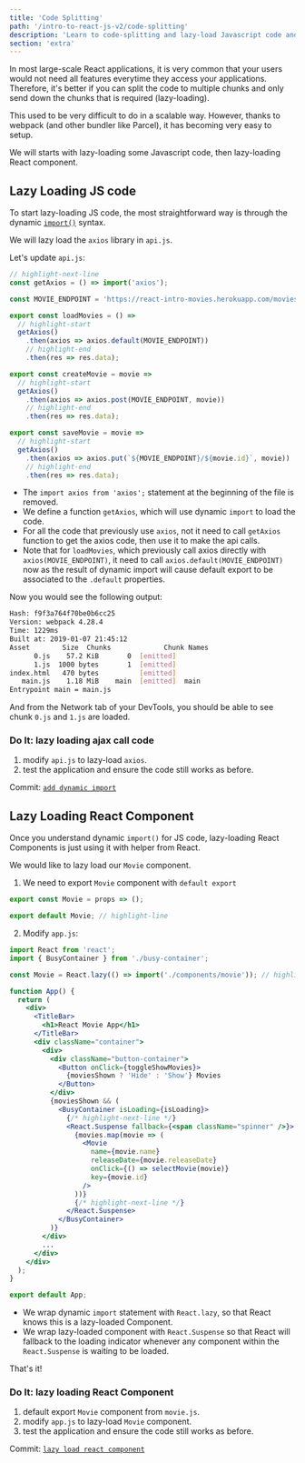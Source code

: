 ```yaml
---
title: 'Code Splitting'
path: '/intro-to-react-js-v2/code-splitting'
description: 'Learn to code-splitting and lazy-load Javascript code and React component.'
section: 'extra'
---
```


In most large-scale React applications, it is very common that your users would not need all features everytime they access your applications. Therefore, it's better if you can split the code to multiple chunks and only send down the chunks that is required (lazy-loading).

This used to be very difficult to do in a scalable way. However, thanks to webpack (and other bundler like Parcel), it has becoming very easy to setup.

We will starts with lazy-loading some Javascript code, then lazy-loading React component.

## Lazy Loading JS code

To start lazy-loading JS code, the most straightforward way is through the dynamic [`import()`][dynamic-import] syntax.

We will lazy load the `axios` library in `api.js`.

Let's update `api.js`:

```javascript
// highlight-next-line
const getAxios = () => import('axios');

const MOVIE_ENDPOINT = 'https://react-intro-movies.herokuapp.com/movies';

export const loadMovies = () =>
  // highlight-start
  getAxios()
    .then(axios => axios.default(MOVIE_ENDPOINT))
    // highlight-end
    .then(res => res.data);

export const createMovie = movie =>
  // highlight-start
  getAxios()
    .then(axios => axios.post(MOVIE_ENDPOINT, movie))
    // highlight-end
    .then(res => res.data);

export const saveMovie = movie =>
  // highlight-start
  getAxios()
    .then(axios => axios.put(`${MOVIE_ENDPOINT}/${movie.id}`, movie))
    // highlight-end
    .then(res => res.data);
```

- The `import axios from 'axios';` statement at the beginning of the file is removed.
- We define a function `getAxios`, which will use dynamic `import` to load the code.
- For all the code that previously use `axios`, not it need to call `getAxios` function to get the axios code, then use it to make the api calls.
- Note that for `loadMovies`, which previously call axios directly with `axios(MOVIE_ENDPOINT)`, it need to call `axios.default(MOVIE_ENDPOINT)` now as the result of dynamic import will cause default export to be associated to the `.default` properties.

Now you would see the following output:

```bash
Hash: f9f3a764f70be0b6cc25
Version: webpack 4.28.4
Time: 1229ms
Built at: 2019-01-07 21:45:12
Asset        Size  Chunks             Chunk Names
      0.js    57.2 KiB       0  [emitted]
      1.js  1000 bytes       1  [emitted]
index.html   470 bytes          [emitted]
   main.js    1.18 MiB    main  [emitted]  main
Entrypoint main = main.js
```

And from the Network tab of your DevTools, you should be able to see chunk `0.js` and `1.js` are loaded.

<section class="exercise">

### Do It: lazy loading ajax call code

1.  modify `api.js` to lazy-load `axios`.
1.  test the application and ensure the code still works as before.

</section>

<aside>

Commit: [`add dynamic import`](https://github.com/malcolm-kee/react-movie-app-v2/commit/55cfe8ae71ccfa452f0d7fd7e6f0d6ba733089d2)

</aside>

## Lazy Loading React Component

Once you understand dynamic `import()` for JS code, lazy-loading React Components is just using it with helper from React.

We would like to lazy load our `Movie` component.

1.  We need to export `Movie` component with `default export`

```javascript
export const Movie = props => ();

export default Movie; // highlight-line
```

2.  Modify `app.js`:

```jsx
import React from 'react';
import { BusyContainer } from './busy-container';

const Movie = React.lazy(() => import('./components/movie')); // highlight-line

function App() {
  return (
    <div>
      <TitleBar>
        <h1>React Movie App</h1>
      </TitleBar>
      <div className="container">
        <div>
          <div className="button-container">
            <Button onClick={toggleShowMovies}>
              {moviesShown ? 'Hide' : 'Show'} Movies
            </Button>
          </div>
          {moviesShown && (
            <BusyContainer isLoading={isLoading}>
              {/* highlight-next-line */}
              <React.Suspense fallback={<span className="spinner" />}>
                {movies.map(movie => (
                  <Movie
                    name={movie.name}
                    releaseDate={movie.releaseDate}
                    onClick={() => selectMovie(movie)}
                    key={movie.id}
                  />
                ))}
                {/* highlight-next-line */}
              </React.Suspense>
            </BusyContainer>
          )}
        </div>
        ...
      </div>
    </div>
  );
}

export default App;
```

- We wrap dynamic `import` statement with `React.lazy`, so that React knows this is a lazy-loaded Component.
- We wrap lazy-loaded component with `React.Suspense` so that React will fallback to the loading indicator whenever any component within the `React.Suspense` is waiting to be loaded.

That's it!

<section class="exercise">

### Do It: lazy loading React Component

1.  default export `Movie` component from `movie.js`.
1.  modify `app.js` to lazy-load `Movie` component.
1.  test the application and ensure the code still works as before.

</section>

<aside>

Commit: [`lazy load react component`](https://github.com/malcolm-kee/react-movie-app-v2/commit/ec5994ed5df96b0ba7cfe1b68fd3c621f4238cdf)

</aside>

[dynamic-import]: https://developers.google.com/web/updates/2017/11/dynamic-import
[webpack-dynamic-imports]: https://webpack.js.org/guides/code-splitting/#dynamic-imports

